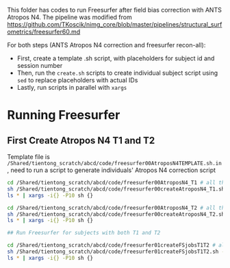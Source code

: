 This folder has codes to run Freesurfer after field bias correction with ANTS Atropos N4. The pipeline was modified from https://github.com/TKoscik/nimg_core/blob/master/pipelines/structural_surfometrics/freesurfer60.md

For both steps (ANTS Atropos N4 correction and freesurfer recon-all):
* First, create a template .sh script, with placeholders for subject id and session number
* Then, run the `create.sh` scripts to create individual subject script using `sed` to replace placeholders with actual IDs
* Lastly, run scripts in parallel with `xargs`

# Running Freesurfer

## First Create Atropos N4  T1 and T2

Template file is `/Shared/tientong_scratch/abcd/code/freesurfer00AtroposN4TEMPLATE.sh.in`, need to run a script to generate individuals' Atropos N4 correction script


```bash
cd /Shared/tientong_scratch/abcd/code/freesurfer00AtroposN4_T1 # all the sh scripts will be here
sh /Shared/tientong_scratch/abcd/code/freesurfer00createAtroposN4_T1.sh -r /Shared/tientong_scratch -p abcd
ls * | xargs -i{} -P10 sh {}
```


```bash
cd /Shared/tientong_scratch/abcd/code/freesurfer00AtroposN4_T2 # all the sh scripts will be here
sh /Shared/tientong_scratch/abcd/code/freesurfer00createAtroposN4_T2.sh -r /Shared/tientong_scratch -p abcd
ls * | xargs -i{} -P10 sh {}
```


```python
## Run Freesurfer for subjects with both T1 and T2
```


```bash
cd /Shared/tientong_scratch/abcd/code/freesurfer01createFSjobsT1T2 # all the sh scripts will be here
sh /Shared/tientong_scratch/abcd/code/freesurfer01createFSjobsT1T2.sh -r /Shared/tientong_scratch -p abcd
ls * | xargs -i{} -P10 sh {}
```
